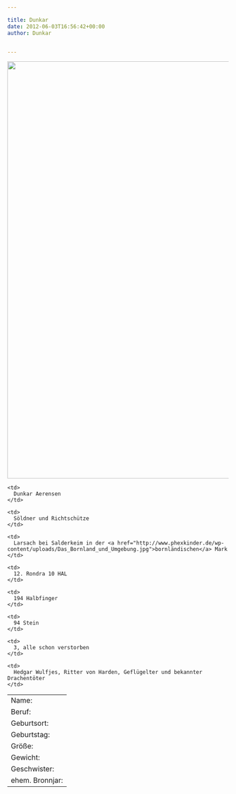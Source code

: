```yaml
---

title: Dunkar
date: 2012-06-03T16:56:42+00:00
author: Dunkar


---
```

[](http://www.phexkinder.de/wp-content/uploads/Mossman_Subotai.jpg)[<img class="aligncenter wp-image-1273 size-full" title="Dunkar Aerensen" src="http://www.phexkinder.de/wp-content/uploads/2017/11/mercenary_archer_by_windmaker-d5a8ttl.jpg" alt="" width="672" height="950" srcset="http://www.phexkinder.de/wp-content/uploads/2017/11/mercenary_archer_by_windmaker-d5a8ttl.jpg 672w, http://www.phexkinder.de/wp-content/uploads/2017/11/mercenary_archer_by_windmaker-d5a8ttl-212x300.jpg 212w" sizes="(max-width: 672px) 100vw, 672px" />](http://www.phexkinder.de/wp-content/uploads/Mossman_Subotai.jpg)

<table>
  <tr>
    <td>
      Name:
    </td>
    
    <td>
      Dunkar Aerensen
    </td>
  </tr>
  
  <tr>
    <td>
      Beruf:
    </td>
    
    <td>
      Söldner und Richtschütze
    </td>
  </tr>
  
  <tr>
    <td>
      Geburtsort:
    </td>
    
    <td>
      Larsach bei Salderkeim in der <a href="http://www.phexkinder.de/wp-content/uploads/Das_Bornland_und_Umgebung.jpg">bornländischen</a> Mark
    </td>
  </tr>
  
  <tr>
    <td>
      Geburtstag:
    </td>
    
    <td>
      12. Rondra 10 HAL
    </td>
  </tr>
  
  <tr>
    <td>
      Größe:
    </td>
    
    <td>
      194 Halbfinger
    </td>
  </tr>
  
  <tr>
    <td>
      Gewicht:
    </td>
    
    <td>
      94 Stein
    </td>
  </tr>
  
  <tr>
    <td>
      Geschwister:
    </td>
    
    <td>
      3, alle schon verstorben
    </td>
  </tr>
  
  <tr>
    <td>
      ehem. Bronnjar:
    </td>
    
    <td>
      Hedgar Wulfjes, Ritter von Harden, Geflügelter und bekannter Drachentöter
    </td>
  </tr>
</table>